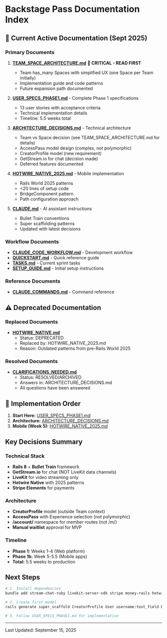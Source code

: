 # Backstage Pass Documentation Index

## 📍 Current Active Documentation (Sept 2025)

### Primary Documents
1. **[TEAM_SPACE_ARCHITECTURE.md](./TEAM_SPACE_ARCHITECTURE.md)** 🔴 **CRITICAL - READ FIRST**
   - Team has_many Spaces with simplified UX (one Space per Team initially)
   - Implementation guide and code patterns
   - Future expansion path documented

2. **[USER_SPECS_PHASE1.md](./USER_SPECS_PHASE1.md)** - Complete Phase 1 specifications
   - 13 user stories with acceptance criteria
   - Technical implementation details
   - Timeline: 5.5 weeks total

3. **[ARCHITECTURE_DECISIONS.md](./ARCHITECTURE_DECISIONS.md)** - Technical architecture
   - Team vs Space decision (see TEAM_SPACE_ARCHITECTURE.md for details)
   - AccessPass model design (complex, not polymorphic)
   - CreatorProfile model (new requirement)
   - GetStream.io for chat (decision made)
   - Deferred features documented

3. **[HOTWIRE_NATIVE_2025.md](./HOTWIRE_NATIVE_2025.md)** - Mobile implementation
   - Rails World 2025 patterns
   - <20 lines of setup code
   - BridgeComponent pattern
   - Path configuration approach

4. **[CLAUDE.md](./CLAUDE.md)** - AI assistant instructions
   - Bullet Train conventions
   - Super scaffolding patterns
   - Updated with latest decisions

### Workflow Documents
- **[CLAUDE_CODE_WORKFLOW.md](./CLAUDE_CODE_WORKFLOW.md)** - Development workflow
- **[QUICKSTART.md](./QUICKSTART.md)** - Quick reference guide
- **[TASKS.md](./TASKS.md)** - Current sprint tasks
- **[SETUP_GUIDE.md](./SETUP_GUIDE.md)** - Initial setup instructions

### Reference Documents
- **[CLAUDE_COMMANDS.md](./CLAUDE_COMMANDS.md)** - Command reference

## ⚠️ Deprecated Documentation

### Replaced Documents
- **[HOTWIRE_NATIVE.md](./HOTWIRE_NATIVE.md)** 
  - Status: DEPRECATED
  - Replaced by: HOTWIRE_NATIVE_2025.md
  - Reason: Outdated patterns from pre-Rails World 2025

### Resolved Documents
- **[CLARIFICATIONS_NEEDED.md](./CLARIFICATIONS_NEEDED.md)**
  - Status: RESOLVED/ARCHIVED
  - Answers in: ARCHITECTURE_DECISIONS.md
  - All questions have been answered

## 🚀 Implementation Order

1. **Start Here:** [USER_SPECS_PHASE1.md](./USER_SPECS_PHASE1.md)
2. **Architecture:** [ARCHITECTURE_DECISIONS.md](./ARCHITECTURE_DECISIONS.md)
3. **Mobile (Week 5):** [HOTWIRE_NATIVE_2025.md](./HOTWIRE_NATIVE_2025.md)

## Key Decisions Summary

### Technical Stack
- **Rails 8** + **Bullet Train** framework
- **GetStream.io** for chat (NOT LiveKit data channels)
- **LiveKit** for video streaming only
- **Hotwire Native** with 2025 patterns
- **Stripe Elements** for payments

### Architecture
- **CreatorProfile** model (outside Team context)
- **AccessPass** with Experience selection (not polymorphic)
- **/account/** namespace for member routes (not /m/)
- **Manual waitlist** approval for MVP

### Timeline
- **Phase 1:** Weeks 1-4 (Web platform)
- **Phase 1b:** Week 5-5.5 (Mobile apps)
- **Total:** 5.5 weeks to production

## Next Steps

```bash
# 1. Install dependencies
bundle add stream-chat-ruby livekit-server-sdk stripe money-rails hotwire-native-rails

# 2. Create first model
rails generate super_scaffold CreatorProfile User username:text_field bio:text_area

# 3. Follow USER_SPECS_PHASE1.md for implementation
```

---

Last Updated: September 15, 2025
